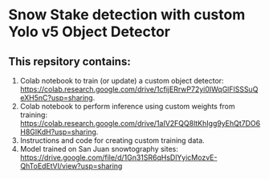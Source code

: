 # Snow Stake detection with custom Yolo v5 Object Detector
## This repsitory contains: 
1. Colab notebook to train (or update) a custom object detector: https://colab.research.google.com/drive/1cfijERrwP72yi0IWqGlFlSSSuQeXH5nC?usp=sharing.
2. Colab notebook to perform inference using custom weights from training: https://colab.research.google.com/drive/1aIV2FQQ8ltKhIgg9yEhQt7DO6H8GIKdH?usp=sharing.
3. Instructions and code for creating custom training data.
4. Model trained on San Juan snowtography sites: https://drive.google.com/file/d/1Gn31SR6qHsDlYyicMozvE-QhToEdEtVI/view?usp=sharing
